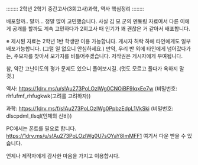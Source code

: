 :::::::: 2학년 2학기 중간고사(3회고사)과학, 역사 핵심정리 ::::::::

배포할까.. 말까... 정말 많이 고민했습니다.
사실 김 모 군의 멘토링 자료여서 다른 이에게 공개를 할까도 계속 고민하다가
2회고사 때 인기가 꽤 괜찮은 거 같아서 배포합니다.

※  제시된 자료는 2학년 1반 학생만 이용 가능합니다.
    게시자 허락 하에 타인에게도 일부 배포가능합니다. (그럴 일 없으니 안심하세요.)
    만약, 우리 반 외에 타인에게 넘어갔다가는, 주모자를 찾아서 모가지를 비틀어주겠습니다.
    저작권은 게시자에게 부여됩니다.

참, 약간 고난이도의 평가 문제도 있으니 풀어보시길. (멋도 모르고 풀다가 욕하지 말 것.)

역사: https://1drv.ms/u/s!Au273PoLOzlWg0CNOiBF9IqxEe7w  (비밀번호: rhfufmf_rhfugkwk(고려를 고려하자))

과학: https://1drv.ms/f/s!Au273PoLOzlWg0PpbzEdpL1VkSki  (비밀번호: dlscpdml_tlsql(인체의 신비))

PC에서는 폰트를 필요로 합니다. https://1drv.ms/u/s!Au273PoLOzlWg0U7sOYaY8ImMFF1 여기서 다운 받을 수 있습니다.

 언제나 제작자에게 감사한 마음을 가지고 이용합시다.
